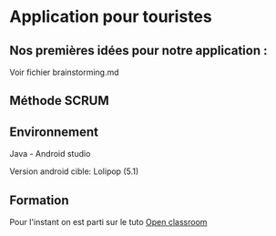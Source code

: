 # Application pour touristes

## Nos premières idées pour notre application :
Voir fichier brainstorming.md

## Méthode SCRUM

## Environnement

Java - Android studio

Version android cible: Lolipop (5.1)

## Formation
Pour l'instant on est parti sur le tuto [Open classroom](https://openclassrooms.com/courses/creez-des-applications-pour-android/l-univers-android)

